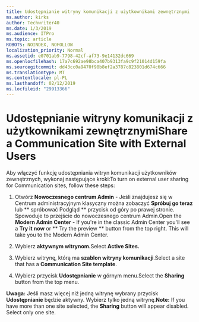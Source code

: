 ```yaml
---
title: Udostępnianie witryny komunikacji z użytkownikami zewnętrznymi
ms.author: kirks
author: Techwriter40
ms.date: 1/3/2019
ms.audience: ITPro
ms.topic: article
ROBOTS: NOINDEX, NOFOLLOW
localization_priority: Normal
ms.assetid: e0701ab9-7798-42cf-af73-9e14132dc669
ms.openlocfilehash: 17a7c692ae98bca407b9313fa9c9f21014d159fa
ms.sourcegitcommit: dd43cc0a9470f98b8ef2a3787c823801d674c666
ms.translationtype: MT
ms.contentlocale: pl-PL
ms.lasthandoff: 02/12/2019
ms.locfileid: "29913366"
---
```

# <a name="share-a-communication-site-with-external-users"></a><span data-ttu-id="7a956-102">Udostępnianie witryny komunikacji z użytkownikami zewnętrznymi</span><span class="sxs-lookup"><span data-stu-id="7a956-102">Share a Communication Site with External Users</span></span>

<span data-ttu-id="7a956-103">Aby włączyć funkcję udostępniania witryn komunikacji użytkowników zewnętrznych, wykonaj następujące kroki:</span><span class="sxs-lookup"><span data-stu-id="7a956-103">To turn on external user sharing for Communication sites, follow these steps:</span></span> 
  
1. <span data-ttu-id="7a956-p101">Otwórz **Nowoczesnego centrum Admin** - Jeśli znajdujesz się w Centrum administracyjnym klasyczny można zobaczyć **Spróbuj go teraz** lub \*\* spróbować Podgląd \*\* przycisk od góry po prawej stronie. Spowoduje to przejście do nowoczesnego centrum Admin.</span><span class="sxs-lookup"><span data-stu-id="7a956-p101">Open the **Modern Admin Center** - If you're in the classic Admin Center you'll see a **Try it now** or \*\* Try the preview \*\* button from the top right. This will take you to the Modern Admin Center.</span></span> 
  
2. <span data-ttu-id="7a956-106">Wybierz **aktywnym witrynom.**</span><span class="sxs-lookup"><span data-stu-id="7a956-106">Select **Active Sites.**</span></span>
  
3. <span data-ttu-id="7a956-107">Wybierz witrynę, którą ma **szablon witryny komunikacji**.</span><span class="sxs-lookup"><span data-stu-id="7a956-107">Select a site that has a **Communication Site template**.</span></span> 
  
4. <span data-ttu-id="7a956-108">Wybierz przycisk **Udostępnianie** w górnym menu.</span><span class="sxs-lookup"><span data-stu-id="7a956-108">Select the **Sharing** button from the top menu.</span></span> 
  
 <span data-ttu-id="7a956-p102">**Uwaga:** Jeśli masz więcej niż jedną witrynę wybrany przycisk **Udostępnianie** będzie aktywny. Wybierz tylko jedną witrynę.</span><span class="sxs-lookup"><span data-stu-id="7a956-p102">**Note:** If you have more than one site selected, the **Sharing** button will appear disabled. Select only one site.</span></span> 
  

